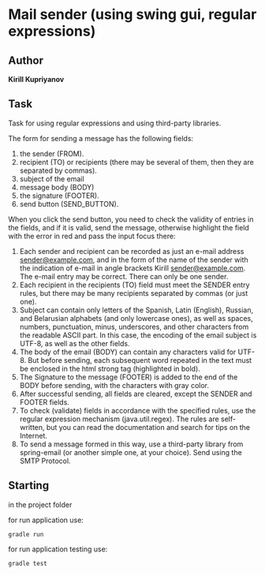 # Mail sender (using swing gui, regular expressions)

## Author

**Kirill Kupriyanov**

## Task

Task for using regular expressions and using third-party libraries.

The form for sending a message has the following fields:

1) the sender (FROM).
2) recipient (TO) or recipients (there may be several of them, then they are separated by commas).
3) subject of the email
4) message body (BODY)
5) the signature (FOOTER).
6) send button (SEND_BUTTON).

When you click the send button, you need to check the validity of entries in the fields, and if it is valid, send the message, otherwise highlight the field with the error in red and pass the input focus there:
1. Each sender and recipient can be recorded as just an e-mail address sender@example.com, and in the form of the name of the sender with the indication of e-mail in angle brackets Kirill <sender@example.com>. The e-mail entry may be correct. There can only be one sender.
2. Each recipient in the recipients (TO) field must meet the SENDER entry rules, but there may be many recipients separated by commas (or just one).
3. Subject can contain only letters of the Spanish, Latin (English), Russian, and Belarusian alphabets (and only lowercase ones), as well as spaces, numbers, punctuation, minus, underscores, and other characters from the readable ASCII part. In this case, the encoding of the email subject is UTF-8, as well as the other fields.
4. The body of the email (BODY) can contain any characters valid for UTF-8. But before sending, each subsequent word repeated in the text must be enclosed in the html strong tag (highlighted in bold).
5. The Signature to the message (FOOTER) is added to the end of the BODY before sending, with the characters with gray color.
6. After successful sending, all fields are cleared, except the SENDER and FOOTER fields.
7. To check (validate) fields in accordance with the specified rules, use the regular expression mechanism (java.util.regex). The rules are self-written, but you can read the documentation and search for tips on the Internet.
8. To send a message formed in this way, use a third-party library from spring-email (or another simple one, at your choice). Send using the SMTP Protocol.

## Starting

in the project folder

for run application use:
```
gradle run
```
for run application testing use:
```
gradle test
```